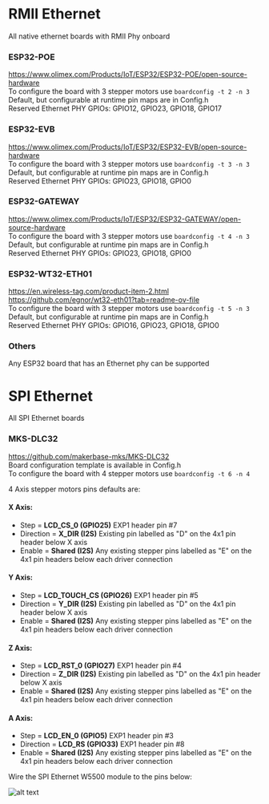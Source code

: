 # RMII Ethernet
All native ethernet boards with RMII Phy onboard<br>

### ESP32-POE
<https://www.olimex.com/Products/IoT/ESP32/ESP32-POE/open-source-hardware><br>
To configure the board with 3 stepper motors use `boardconfig -t 2 -n 3`<br>
Default, but configurable at runtime pin maps are in Config.h<br>
Reserved Ethernet PHY GPIOs: GPIO12, GPIO23, GPIO18, GPIO17<br>

### ESP32-EVB
<https://www.olimex.com/Products/IoT/ESP32/ESP32-EVB/open-source-hardware><br>
To configure the board with 3 stepper motors use `boardconfig -t 3 -n 3`<br>
Default, but configurable at runtime pin maps are in Config.h<br>
Reserved Ethernet PHY GPIOs: GPIO23, GPIO18, GPIO0<br>


### ESP32-GATEWAY
<https://www.olimex.com/Products/IoT/ESP32/ESP32-GATEWAY/open-source-hardware><br>
To configure the board with 3 stepper motors use `boardconfig -t 4 -n 3`<br>
Default, but configurable at runtime pin maps are in Config.h<br>
Reserved Ethernet PHY GPIOs: GPIO23, GPIO18, GPIO0<br>

### ESP32-WT32-ETH01
<https://en.wireless-tag.com/product-item-2.html><br>
<https://github.com/egnor/wt32-eth01?tab=readme-ov-file><br>
To configure the board with 3 stepper motors use `boardconfig -t 5 -n 3`<br>
Default, but configurable at runtime pin maps are in Config.h<br>
Reserved Ethernet PHY GPIOs: GPIO16, GPIO23, GPIO18, GPIO0<br>

### Others
Any ESP32 board that has an Ethernet phy can be supported<br>

# SPI Ethernet
All SPI Ethernet boards<br>

### MKS-DLC32
<https://github.com/makerbase-mks/MKS-DLC32><br>
Board configuration template is available in Config.h<br>
To configure the board with 4 stepper motors use `boardconfig -t 6 -n 4`<br>

4 Axis stepper motors pins defaults are:<br>
#### X Axis:
* Step =      **LCD_CS_0 (GPIO25)**      EXP1 header pin #7
* Direction = **X_DIR (I2S)**            Existing pin labelled as "D" on the 4x1 pin header below X axis
* Enable =    **Shared (I2S)**           Any existing stepper pins labelled as "E" on the 4x1 pin headers below each driver connection
#### Y Axis:
* Step =      **LCD_TOUCH_CS (GPIO26)**  EXP1 header pin #5
* Direction = **Y_DIR (I2S)**            Existing pin labelled as "D" on the 4x1 pin header below X axis
* Enable =    **Shared (I2S)**           Any existing stepper pins labelled as "E" on the 4x1 pin headers below each driver connection
#### Z Axis:
* Step =      **LCD_RST_0 (GPIO27)**     EXP1 header pin #4
* Direction = **Z_DIR (I2S)**            Existing pin labelled as "D" on the 4x1 pin header below X axis
* Enable =    **Shared (I2S)**           Any existing stepper pins labelled as "E" on the 4x1 pin headers below each driver connection
#### A Axis:
* Step =      **LCD_EN_0 (GPIO5)**       EXP1 header pin #3
* Direction = **LCD_RS (GPIO33)**        EXP1 header pin #8
* Enable =    **Shared (I2S)**           Any existing stepper pins labelled as "E" on the 4x1 pin headers below each driver connection


Wire the SPI Ethernet W5500 module to the pins below:<br>

![alt text](https://raw.githubusercontent.com/wezhunter/ESP32_LinuxCNC_MotionController_RealTime/main/docs/MKS-DLC32-W5500-Wiring.png)